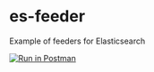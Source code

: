 # es-feeder
Example of feeders for Elasticsearch

[![Run in Postman](https://run.pstmn.io/button.svg)](https://app.getpostman.com/run-collection/300665a0f4b3921a9c1a)
